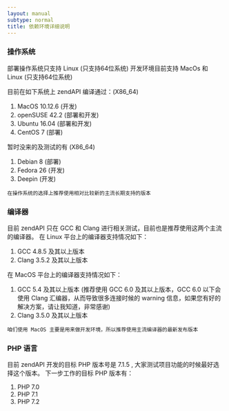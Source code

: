 ```yaml
---
layout: manual
subtype: normal
title: 依赖环境详细说明
---
```

### 操作系统

部署操作系统只支持 Linux (只支持64位系统)
开发环境目前支持 MacOs 和 Linux (只支持64位系统)

目前在如下系统上 zendAPI 编译通过：(X86_64)
1. MacOS 10.12.6 (开发)
2. openSUSE 42.2 (部署和开发)
3. Ubuntu 16.04 (部署和开发)
4. CentOS 7 (部署)

暂时没来的及测试的有 (X86_64)
1. Debian 8 (部署)
2. Fedora 26 (开发)
3. Deepin (开发)

`在操作系统的选择上推荐使用相对比较新的主流长期支持的版本`

### 编译器
目前 zendAPI 只在 GCC 和 Clang 进行相关测试，目前也是推荐使用这两个主流的编译器。
在 Linux 平台上的编译器支持情况如下：
1. GCC 4.8.5 及其以上版本
2. Clang 3.5.2 及其以上版本

在 MacOS 平台上的编译器支持情况如下：
1. GCC 5.4 及其以上版本 (推荐使用 GCC 6.0 及其以上版本，GCC 6.0 以下会使用 Clang 汇编器，从而导致很多连接时候的 warning 信息，如果您有好的解决方案，请让我知道，非常感谢)
2. Clang 3.5.0 及其以上版本

`咱们使用 MacOS 主要是用来做开发环境，所以推荐使用主流编译器的最新发布版本`

### PHP 语言

目前 zendAPI 开发的目标 PHP 版本号是 7.1.5 , 大家测试项目功能的时候最好选择这个版本。
下一步工作的目标 PHP 版本有：
1. PHP 7.0
2. PHP 7.1
3. PHP 7.2
